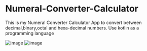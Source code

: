 # Numeral-Converter-Calculator
This is my Numeral Converter Calculator App to convert between decimal,binary,octal and hexa-decimal numbers. 
Use kotlin as a programming language


![image](https://user-images.githubusercontent.com/95092898/224548926-39aab09d-4b30-4936-b27f-f6c3d701ce4d.png) ![image](https://user-images.githubusercontent.com/95092898/224549037-653632e3-7ccf-408b-868f-7e891d2a53c8.png)

